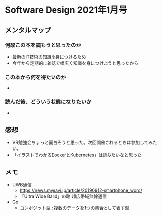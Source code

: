 # Software Design 2021年1月号

## メンタルマップ

### 何故この本を読もうと思ったのか

- 最新のIT技術の知識を身につけるため
- 今年から定期的に雑誌で幅広く知識を身につけようと思ったから

### この本から何を得たいのか

-

### 読んだ後、どういう状態になりたいか

-

## 感想

- VR勉強会ちょっと面白そうと思った。次回開催されるときは参加してみたい。
- 「イラストでわかるDockerとKubernetes」は読みたいなと思った

## メモ

- UWB通信
  - <https://news.mynavi.jp/article/20190912-smartphone_word/>
  - 「Ultra Wide Band」の略 超広帯域無線通信
- Go
  - コンポジット型 : 複数のデータを1つの集合として表す型
